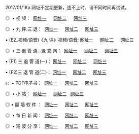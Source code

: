 2017/01/18p 网址不定期更新，连不上时，请不同时间再试试。
<p>◎   • 视 频： 
<a href="http://fs.frischdraws.com/tv/" target="_blank">网址一</a> 　 
<a href="http://fs.frischdraws.com/9018.html" target="_blank">网址二</a> 　 
<a href="http://fs.frischdraws.com/9449.html" target="_blank">网址三</a></p>
<p>◎   • 九 评.三 退：  
<a href="http://fs.frischdraws.com/tt/" target="_blank">网址一</a> 　 
<a href="http://fs.frischdraws.com/v2/" target="_blank">网址二</a> 　 
<a href="http://fs.frischdraws.com/t/" target="_blank">网址三</a> 　</p>
<p>  • (E2_视频/语音)《九 评》视频/语音: 
<a href="http://fs.frischdraws.com/7738.html" target="_blank">网址一</a> 　 
<a href="http://fs.frischdraws.com/7614.html" target="_blank">网址二</a> 　 
<a href="http://fs.frischdraws.com/7633.html" target="_blank">网址三</a></p>
<p>◎   • 三 退 管 道...退 党 网：  
<a href="http://fs.frischdraws.com/go/8/" target="_blank">网址一</a> 　 
<a href="http://fs.frischdraws.com/go/8/" target="_blank">网址二</a> 　 
<a href="http://fs.frischdraws.com/go/8/" target="_blank">网址三</a></p>
<p>  • (F1) 三 退 管 道(一)： 
<a href="http://fs.frischdraws.com/dd/" target="_blank">网址一</a> 　 
<a href="http://fs.frischdraws.com/dd/" target="_blank">网址二</a> 　 
<a href="http://fs.frischdraws.com/dd/" target="_blank">网址三</a></p>
<p>  • (F2)三 退 管 道(二)： 
<a href="http://fs.frischdraws.com/d/" target="_blank">网址一</a> 　 
<a href="http://fs.frischdraws.com/d/" target="_blank">网址二</a> 　 
<a href="http://fs.frischdraws.com/d/" target="_blank">网址三</a></p>
<p>◎   • PDF电子书：  
<a href="http://fs.frischdraws.com/p/" target="_blank">网址一</a> 　 
<a href="http://fs.frischdraws.com/p/" target="_blank">网址二</a> 　 
<a href="http://fs.frischdraws.com/p/" target="_blank">网址三</a></p>
<p>◎ </span>  •  小 站：  
<a href="http://fs.frischdraws.com/" target="_blank">网址一</a> 　 
<a href="http://fs.frischdraws.com/" target="_blank">网址二</a>   
<a href="http://fs.frischdraws.com/" target="_blank">网址三</a></p>
<p>◎  • 翻 墙 软 件 ：  
<a href="http://fs.frischdraws.com/ff/" target="_blank">网址一</a> 　 
<a href="http://fs.frischdraws.com/ff/" target="_blank">网址二</a> 　 
<a href="http://fs.frischdraws.com/ff/" target="_blank">网址三</a></p>
<p>◎ </span>  • 每 日 新 闻：  
<a href="http://fs.frischdraws.com/day/" target="_blank">网址一</a> 　 
<a href="http://fs.frischdraws.com/day/" target="_blank">网址二</a> 　 
<a href="http://fs.frischdraws.com/day/" target="_blank">网址三</a></p>
<p>◎ </span>  • 短 波 分 享：  
<a href="http://fs.frischdraws.com/h/" target="_blank">网址一</a> 　 
<a href="http://fs.frischdraws.com/h/" target="_blank">网址二</a> 　 
<a href="http://fs.frischdraws.com/h/" target="_blank">网址三</a></p>
